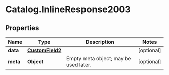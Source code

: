 # Catalog.InlineResponse2003

## Properties
Name | Type | Description | Notes
------------ | ------------- | ------------- | -------------
**data** | [**CustomField2**](CustomField2.md) |  | [optional] 
**meta** | **Object** | Empty meta object; may be used later. | [optional] 
